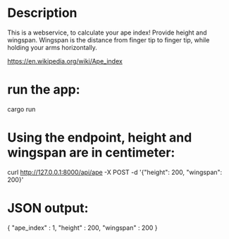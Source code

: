 # Description
This is a webservice, to calculate your ape index! Provide height and wingspan. Wingspan is the distance from finger tip to finger tip, while holding your arms horizontally.

https://en.wikipedia.org/wiki/Ape_index

# run the app:
cargo run

# Using the endpoint, height and wingspan are in centimeter:
curl http://127.0.0.1:8000/api/ape -X POST -d '{"height": 200, "wingspan": 200}'

# JSON output:
{
   "ape_index" : 1,
   "height" : 200,
   "wingspan" : 200
}
